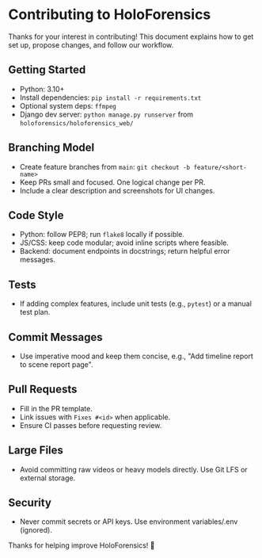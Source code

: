# Contributing to HoloForensics

Thanks for your interest in contributing! This document explains how to get set up, propose changes, and follow our workflow.

## Getting Started

- Python: 3.10+
- Install dependencies: `pip install -r requirements.txt`
- Optional system deps: `ffmpeg`
- Django dev server: `python manage.py runserver` from `holoforensics/holoforensics_web/`

## Branching Model

- Create feature branches from `main`: `git checkout -b feature/<short-name>`
- Keep PRs small and focused. One logical change per PR.
- Include a clear description and screenshots for UI changes.

## Code Style

- Python: follow PEP8; run `flake8` locally if possible.
- JS/CSS: keep code modular; avoid inline scripts where feasible.
- Backend: document endpoints in docstrings; return helpful error messages.

## Tests

- If adding complex features, include unit tests (e.g., `pytest`) or a manual test plan.

## Commit Messages

- Use imperative mood and keep them concise, e.g., "Add timeline report to scene report page".

## Pull Requests

- Fill in the PR template.
- Link issues with `Fixes #<id>` when applicable.
- Ensure CI passes before requesting review.

## Large Files

- Avoid committing raw videos or heavy models directly. Use Git LFS or external storage.

## Security

- Never commit secrets or API keys. Use environment variables/.env (ignored).

Thanks for helping improve HoloForensics! 🎉
